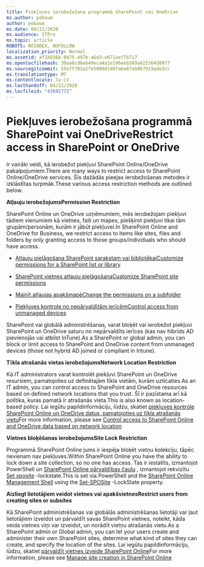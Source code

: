 ```yaml
---
title: Piekļuves ierobežošana programmā SharePoint vai OneDrive
ms.author: pebaum
author: pebaum
ms.date: 04/21/2020
ms.audience: ITPro
ms.topic: article
ROBOTS: NOINDEX, NOFOLLOW
localization_priority: Normal
ms.assetid: af1b936b-0475-497b-a6d3-e671aef7b717
ms.openlocfilehash: 39aa8cd6e649eca4a1e196eeb589a825364d0977
ms.sourcegitcommit: 55eff703a17e500681d8fa6a87eb067019ade3cc
ms.translationtype: MT
ms.contentlocale: lv-LV
ms.lasthandoff: 04/22/2020
ms.locfileid: "43692772"
---
```

# <a name="restrict-access-in-sharepoint-or-onedrive"></a><span data-ttu-id="db7f6-102">Piekļuves ierobežošana programmā SharePoint vai OneDrive</span><span class="sxs-lookup"><span data-stu-id="db7f6-102">Restrict access in SharePoint or OneDrive</span></span>

<span data-ttu-id="db7f6-103">Ir vairāki veidi, kā ierobežot piekļuvi SharePoint Online/OneDrive pakalpojumiem.</span><span class="sxs-lookup"><span data-stu-id="db7f6-103">There are many ways to restrict access to SharePoint Online/OneDrive services.</span></span> <span data-ttu-id="db7f6-104">Šīs dažādās pieejas ierobežošanas metodes ir izklāstītas turpmāk.</span><span class="sxs-lookup"><span data-stu-id="db7f6-104">These various access restriction methods are outlined below.</span></span> 

<span data-ttu-id="db7f6-105">**Atļauju ierobežojums**</span><span class="sxs-lookup"><span data-stu-id="db7f6-105">**Permission Restriction**</span></span>

<span data-ttu-id="db7f6-106">SharePoint Online un OneDrive uzņēmumiem, mēs ierobežojam piekļuvi tādiem vienumiem kā vietnes, faili un mapes, piešķirot piekļuvi tikai tām grupām/personām, kurām ir jābūt piekļuvei.</span><span class="sxs-lookup"><span data-stu-id="db7f6-106">In SharePoint Online and OneDrive for Business, we restrict access to items like sites, files and folders by only granting access to those groups/individuals who should have access.</span></span>

- [<span data-ttu-id="db7f6-107">Atļauju pielāgošana SharePoint sarakstam vai bibliotēkai</span><span class="sxs-lookup"><span data-stu-id="db7f6-107">Customize permissions for a SharePoint list or library</span></span>](https://support.office.com/article/Customize-permissions-for-a-SharePoint-list-or-library-02d770f3-59eb-4910-a608-5f84cc297782)

- [<span data-ttu-id="db7f6-108">SharePoint vietnes atļauju pielāgošana</span><span class="sxs-lookup"><span data-stu-id="db7f6-108">Customize SharePoint site permissions</span></span>](https://docs.microsoft.com/sharepoint/customize-sharepoint-site-permissions)

- [<span data-ttu-id="db7f6-109">Mainīt atļaujas apakšmapē</span><span class="sxs-lookup"><span data-stu-id="db7f6-109">Change the permissions on a subfolder</span></span>](https://support.office.com/article/Change-the-permissions-on-a-subfolder-5427BD7C-F20A-4F75-8CF2-5359DD45A1A6)

- [<span data-ttu-id="db7f6-110">Piekļuves kontrole no nepārvaldītām ierīcēm</span><span class="sxs-lookup"><span data-stu-id="db7f6-110">Control access from unmanaged devices</span></span>](https://docs.microsoft.com/sharepoint/control-access-from-unmanaged-devices)

<span data-ttu-id="db7f6-111">SharePoint vai globālā administrēšanas, varat bloķēt vai ierobežot piekļuvi SharePoint un OneDrive saturu no nepārvaldīts ierīces (kas nav hibrīds AD pievienojās vai atbilst InTune).</span><span class="sxs-lookup"><span data-stu-id="db7f6-111">As a SharePoint or global admin, you can block or limit access to SharePoint and OneDrive content from unmanaged devices (those not hybrid AD joined or compliant in Intune).</span></span>

<span data-ttu-id="db7f6-112">**Tīkla atrašanās vietas ierobežojums**</span><span class="sxs-lookup"><span data-stu-id="db7f6-112">**Network Location Restriction**</span></span>

<span data-ttu-id="db7f6-113">Kā IT administrators varat kontrolēt piekļuvi SharePoint un OneDrive resursiem, pamatojoties uz definētajām tīkla vietām, kurām uzticaties.</span><span class="sxs-lookup"><span data-stu-id="db7f6-113">As an IT admin, you can control access to SharePoint and OneDrive resources based on defined network locations that you trust.</span></span> <span data-ttu-id="db7f6-114">Šī ir pazīstama arī kā politika, kuras pamatā ir atrašanās vieta.</span><span class="sxs-lookup"><span data-stu-id="db7f6-114">This is also known as location-based policy.</span></span> <span data-ttu-id="db7f6-115">Lai iegūtu papildinformāciju, lūdzu, skatiet [piekļuves kontrole SharePoint Online un OneDrive datus, pamatojoties uz tīkla atrašanās vietu](https://docs.microsoft.com/sharepoint/control-access-based-on-network-location)</span><span class="sxs-lookup"><span data-stu-id="db7f6-115">For more information, please see [Control access to SharePoint Online and OneDrive data based on network location](https://docs.microsoft.com/sharepoint/control-access-based-on-network-location)</span></span>

<span data-ttu-id="db7f6-116">**Vietnes bloķēšanas ierobežojums**</span><span class="sxs-lookup"><span data-stu-id="db7f6-116">**Site Lock Restriction**</span></span> 

<span data-ttu-id="db7f6-117">Programmā SharePoint Online jums ir iespēja bloķēt vietņu kolekciju, tāpēc nevienam nav piekļuves.</span><span class="sxs-lookup"><span data-stu-id="db7f6-117">Within SharePoint Online you have the ability to lock down a site collection, so no one has access.</span></span> <span data-ttu-id="db7f6-118">Tas ir iestatīts, izmantojot PowerShell un [SharePoint Online pārvaldības čaulu](https://docs.microsoft.com/powershell/sharepoint/sharepoint-online/connect-sharepoint-online?view=sharepoint-ps) , izmantojot rekvizītu [Set sposite](https://docs.microsoft.com/powershell/module/sharepoint-online/set-sposite?view=sharepoint-ps) -lockstate.</span><span class="sxs-lookup"><span data-stu-id="db7f6-118">This is set via PowerShell and the [SharePoint Online Management Shell](https://docs.microsoft.com/powershell/sharepoint/sharepoint-online/connect-sharepoint-online?view=sharepoint-ps) using the [Set-SPOSite](https://docs.microsoft.com/powershell/module/sharepoint-online/set-sposite?view=sharepoint-ps) -LockState property.</span></span>

<span data-ttu-id="db7f6-119">**Aizliegt lietotājiem veidot vietnes vai apakšvietnes**</span><span class="sxs-lookup"><span data-stu-id="db7f6-119">**Restrict users from creating sites or subsites**</span></span>

<span data-ttu-id="db7f6-120">Kā SharePoint administrēšanas vai globālās administrēšanas lietotāji var ļaut lietotājiem izveidot un pārvaldīt savas SharePoint vietnes, noteikt, kāda veida vietnes viņi var izveidot, un norādīt vietņu atrašanās vietu.</span><span class="sxs-lookup"><span data-stu-id="db7f6-120">As a SharePoint admin or Global admin, you can let your users create and administer their own SharePoint sites, determine what kind of sites they can create, and specify the location of the sites.</span></span> <span data-ttu-id="db7f6-121">Lai iegūtu papildinformāciju, lūdzu, skatiet [pārvaldīt vietnes izveide SharePoint Online](https://docs.microsoft.com/sharepoint/manage-site-creation)</span><span class="sxs-lookup"><span data-stu-id="db7f6-121">For more information, please see [Manage site creation in SharePoint Online](https://docs.microsoft.com/sharepoint/manage-site-creation)</span></span>

